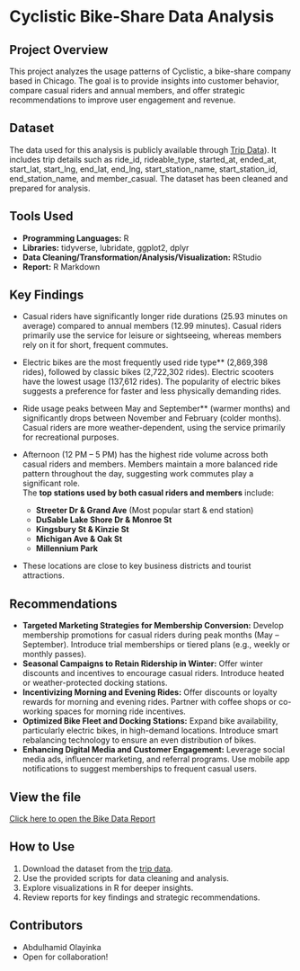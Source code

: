 # Cyclistic Bike-Share Data Analysis

## Project Overview
This project analyzes the usage patterns of Cyclistic, a bike-share company based in Chicago. The goal is to provide insights into customer behavior, compare casual riders and annual members, and offer strategic recommendations to improve user engagement and revenue.

## Dataset
The data used for this analysis is publicly available through [Trip Data](https://divvy-tripdata.s3.amazonaws.com/index.html)). It includes trip details such as ride_id, rideable_type, started_at, ended_at, start_lat, start_lng, end_lat, end_lng, start_station_name, start_station_id, end_station_name, and member_casual. The dataset has been cleaned and prepared for analysis.

## Tools Used
- **Programming Languages:** R
- **Libraries:** tidyverse, lubridate, ggplot2, dplyr
- **Data Cleaning/Transformation/Analysis/Visualization:** RStudio
- **Report:** R Markdown

## Key Findings
- Casual riders have significantly longer ride durations (25.93 minutes on average) compared to annual members (12.99 minutes). Casual riders primarily use the service for leisure or sightseeing, whereas members rely on it for short, frequent commutes.  

- Electric bikes are the most frequently used ride type** (2,869,398 rides), followed by classic bikes (2,722,302 rides). Electric scooters have the lowest usage (137,612 rides). The popularity of electric bikes suggests a preference for faster and less physically demanding rides.  

- Ride usage peaks between May and September** (warmer months) and significantly drops between November and February (colder months). Casual riders are more weather-dependent, using the service primarily for recreational purposes.  

- Afternoon (12 PM – 5 PM) has the highest ride volume across both casual riders and members. Members maintain a more balanced ride pattern throughout the day, suggesting work commutes play a significant role.  
The **top stations used by both casual riders and members** include:  
  - **Streeter Dr & Grand Ave** (Most popular start & end station)  
  - **DuSable Lake Shore Dr & Monroe St**  
  - **Kingsbury St & Kinzie St**  
  - **Michigan Ave & Oak St**  
  - **Millennium Park**  
- These locations are close to key business districts and tourist attractions.
 
## Recommendations
- **Targeted Marketing Strategies for Membership Conversion:** Develop membership promotions for casual riders during peak months (May – September).  Introduce trial memberships or tiered plans (e.g., weekly or monthly passes).  
- **Seasonal Campaigns to Retain Ridership in Winter:** Offer winter discounts and incentives to encourage casual riders. Introduce heated or weather-protected docking stations.  
- **Incentivizing Morning and Evening Rides:** Offer discounts or loyalty rewards for morning and evening rides. Partner with coffee shops or co-working spaces for morning ride incentives.  
- **Optimized Bike Fleet and Docking Stations:** Expand bike availability, particularly electric bikes, in high-demand locations.  Introduce smart rebalancing technology to ensure an even distribution of bikes.  
- **Enhancing Digital Media and Customer Engagement:**  Leverage social media ads, influencer marketing, and referral programs.  Use mobile app notifications to suggest memberships to frequent casual users.

## View the file
[Click here to open the Bike Data Report](https://therealyinkus.github.io/cyclistic-bike-share-analysis/docs/bikedata_2024.html)

## How to Use
1. Download the dataset from the [trip data]((https://divvy-tripdata.s3.amazonaws.com/index.html)).
2. Use the provided scripts for data cleaning and analysis.
3. Explore visualizations in R for deeper insights.
4. Review reports for key findings and strategic recommendations.

## Contributors
- Abdulhamid Olayinka
- Open for collaboration! 
